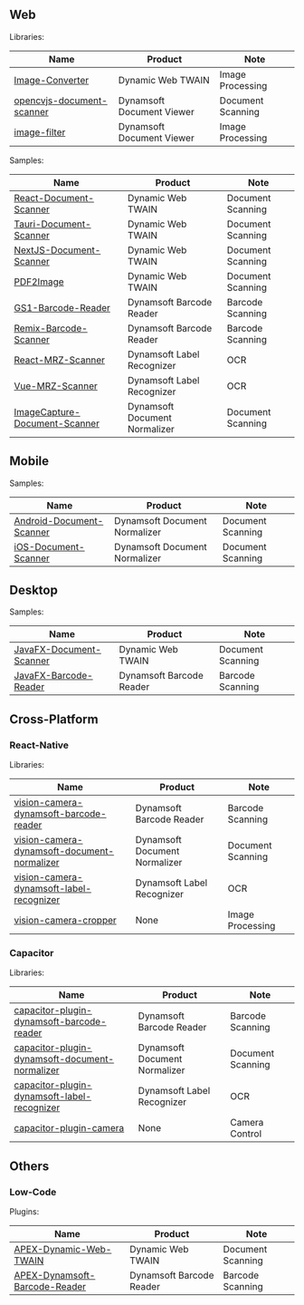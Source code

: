 

## Web

Libraries:

|    Name     |   Product    |   Note   |
| ----------- | ------------ | -------- |
| [Image-Converter](https://github.com/tony-xlh/Image-Converter) | Dynamic Web TWAIN | Image Processing |
| [opencvjs-document-scanner](https://github.com/tony-xlh/opencvjs-document-scanner) | Dynamsoft Document Viewer | Document Scanning |
| [image-filter](https://github.com/tony-xlh/image-filter) | Dynamsoft Document Viewer | Image Processing |

Samples:

|    Name     |   Product    |   Note   |
| ----------- | ------------ | -------- |
| [React-Document-Scanner](https://github.com/tony-xlh/React-Document-Scanner) | Dynamic Web TWAIN | Document Scanning |
| [Tauri-Document-Scanner](https://github.com/tony-xlh/Tauri-Document-Scanner) | Dynamic Web TWAIN | Document Scanning |
| [NextJS-Document-Scanner](https://github.com/tony-xlh/NextJS-Document-Scanner) | Dynamic Web TWAIN | Document Scanning |
| [PDF2Image](https://github.com/tony-xlh/PDF2Image) | Dynamic Web TWAIN | Document Scanning |
| [GS1-Barcode-Reader](https://github.com/tony-xlh/GS1-Barcode-Reader) | Dynamsoft Barcode Reader | Barcode Scanning |
| [Remix-Barcode-Scanner](https://github.com/tony-xlh/remix-barcode-scanner) | Dynamsoft Barcode Reader | Barcode Scanning |
| [React-MRZ-Scanner](https://github.com/tony-xlh/react-mrz-scanner) | Dynamsoft Label Recognizer | OCR |
| [Vue-MRZ-Scanner](https://github.com/tony-xlh/vue-mrz-scanner) | Dynamsoft Label Recognizer | OCR |
| [ImageCapture-Document-Scanner](https://github.com/tony-xlh/ImageCapture-Document-Scanner) | Dynamsoft Document Normalizer | Document Scanning |

## Mobile

Samples:

|    Name     |   Product    |   Note   |
| ----------- | ------------ | -------- |
| [Android-Document-Scanner](https://github.com/tony-xlh/Android-Document-Scanner) | Dynamsoft Document Normalizer| Document Scanning |
| [iOS-Document-Scanner](https://github.com/tony-xlh/iOS-Document-Scanner) | Dynamsoft Document Normalizer| Document Scanning |

## Desktop

Samples:

|    Name     |   Product    |   Note   |
| ----------- | ------------ | -------- |
| [JavaFX-Document-Scanner](https://github.com/tony-xlh/JavaFX-Document-Scanner) | Dynamic Web TWAIN | Document Scanning |
| [JavaFX-Barcode-Reader](https://github.com/tony-xlh/desktop-java-barcode-reader) | Dynamsoft Barcode Reader | Barcode Scanning |


## Cross-Platform

### React-Native

Libraries:

|    Name     |   Product    |   Note   |
| ----------- | ------------ | -------- |
| [vision-camera-dynamsoft-barcode-reader](https://github.com/tony-xlh/vision-camera-dynamsoft-barcode-reader) | Dynamsoft Barcode Reader | Barcode Scanning |
| [vision-camera-dynamsoft-document-normalizer](https://github.com/tony-xlh/vision-camera-dynamsoft-document-normalizer) | Dynamsoft Document Normalizer | Document Scanning |
| [vision-camera-dynamsoft-label-recognizer](https://github.com/tony-xlh/vision-camera-dynamsoft-label-recognizer) | Dynamsoft Label Recognizer | OCR |
| [vision-camera-cropper](https://github.com/tony-xlh/vision-camera-cropper) | None | Image Processing |

### Capacitor

Libraries:

|    Name     |   Product    |   Note   |
| ----------- | ------------ | -------- |
| [capacitor-plugin-dynamsoft-barcode-reader](https://github.com/tony-xlh/capacitor-plugin-dynamsoft-barcode-reader) | Dynamsoft Barcode Reader | Barcode Scanning |
| [capacitor-plugin-dynamsoft-document-normalizer](https://github.com/tony-xlh/capacitor-plugin-dynamsoft-document-normalizer) | Dynamsoft Document Normalizer | Document Scanning |
| [capacitor-plugin-dynamsoft-label-recognizer](https://github.com/tony-xlh/capacitor-plugin-dynamsoft-label-recognizer) | Dynamsoft Label Recognizer | OCR |
| [capacitor-plugin-camera](https://github.com/xulihang/capacitor-plugin-camera) | None | Camera Control |

## Others

### Low-Code

Plugins:

|    Name     |   Product    |   Note   |
| ----------- | ------------ | -------- |
| [APEX-Dynamic-Web-TWAIN](hhttps://github.com/tony-xlh/APEX-Dynamic-Web-TWAIN) | Dynamic Web TWAIN | Document Scanning |
| [APEX-Dynamsoft-Barcode-Reader](https://github.com/tony-xlh/APEX-Dynamsoft-Barcode-Reader) | Dynamsoft Barcode Reader | Barcode Scanning |
